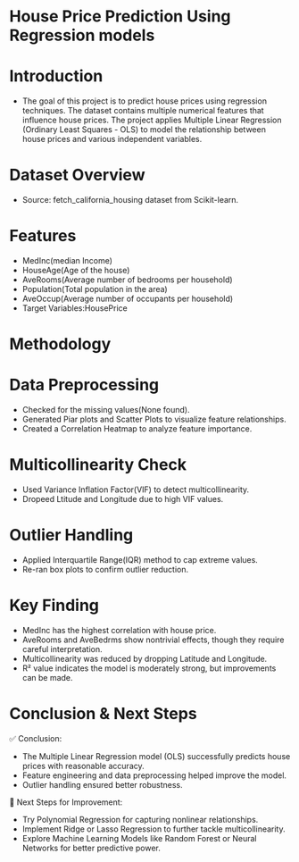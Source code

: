 # House Price Prediction Using Regression models

# Introduction
* The goal of this project is to predict house prices using regression techniques. The dataset contains multiple numerical features that influence house 
  prices. The project applies Multiple Linear Regression (Ordinary Least Squares - OLS) to model the relationship between house prices and various 
  independent variables.

# Dataset Overview

* Source: fetch_california_housing dataset from Scikit-learn.

# Features

* MedInc(median Income)
* HouseAge(Age of the house)
* AveRooms(Average number of bedrooms per household)
* Population(Total population in the area)
* AveOccup(Average number of occupants per household)
* Target Variables:HousePrice

# Methodology

# Data Preprocessing

* Checked for the missing values(None found).
* Generated Piar plots and Scatter Plots to visualize feature relationships.
* Created a Correlation Heatmap to analyze feature importance.

# Multicollinearity Check

* Used Variance Inflation Factor(VIF) to detect multicollinearity.
* Dropeed Ltitude and Longitude due to high VIF values.

# Outlier Handling

* Applied Interquartile Range(IQR) method to cap extreme values.
* Re-ran box plots to confirm outlier reduction.

# Key Finding

* MedInc has the highest correlation with house price.
* AveRooms and AveBedrms show nontrivial effects, though they require careful interpretation.
* Multicollinearity was reduced by dropping Latitude and Longitude.
* R² value indicates the model is moderately strong, but improvements can be made.

 
# Conclusion & Next Steps
✅ Conclusion:

* The Multiple Linear Regression model (OLS) successfully predicts house prices with reasonable accuracy.
* Feature engineering and data preprocessing helped improve the model.
* Outlier handling ensured better robustness.

🚀 Next Steps for Improvement:

* Try Polynomial Regression for capturing nonlinear relationships.
* Implement Ridge or Lasso Regression to further tackle multicollinearity.
* Explore Machine Learning Models like Random Forest or Neural Networks for better predictive power.


  
